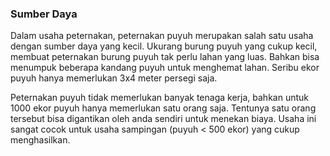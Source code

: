 ### Sumber Daya

Dalam usaha peternakan, peternakan puyuh merupakan salah satu usaha dengan sumber daya yang kecil.
Ukurang burung puyuh yang cukup kecil, membuat peternakan burung puyuh tak perlu lahan yang luas.
Bahkan bisa menumpuk beberapa kandang puyuh untuk menghemat lahan.
Seribu ekor puyuh hanya memerlukan 3x4 meter persegi saja.

Peternakan puyuh tidak memerlukan banyak tenaga kerja, bahkan untuk 1000 ekor puyuh hanya memerlukan satu orang saja.
Tentunya satu orang tersebut bisa digantikan oleh anda sendiri untuk menekan biaya.
Usaha ini sangat cocok untuk usaha sampingan (puyuh < 500 ekor) yang cukup menghasilkan.
